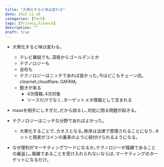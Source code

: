 ```yaml
---
title: "大衆化すると味は変わる"
date: 2022-11-28
categories: [Tech]
tags: [Privacy,Finance]
description: ""
draft: true
---
```


- 大衆化すると味は変わる｡
	- テレビ番組でも､深夜からゴールデンとか
	- テクノロジーも
	- 会社も
	- テクノロジーはニッチであれば良かった｡今はどこもチェーン店｡clearnet,cloudflare､GAFAM｡
	- 飽きが来る
        - 4次情報､4次対象
        - ソースだけでなく､ターゲットメタ情報として含まれる


- massを相手にしすぎだ｡だから誤るし､対処に困る問題が起きる｡

- テクノロジーはニッチな分野であればよかった｡
	- 大衆化することで､カオスとなる｡秩序は法律で管理されることになり､ネットと現実がコインの裏表のように紐付けられるようになる｡


- なぜ便利がマーケティングワードになるか｡テクノロジーが複雑であることの裏返し｡複雑であることを受け入れられないならば､マーケティングのターゲットになるだけ｡

